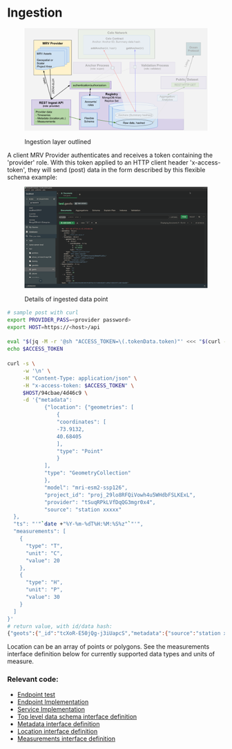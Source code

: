 # Ingestion

<figure><img src="../../.gitbook/assets/ingestion.png" alt=""><figcaption><p>Ingestion layer outlined</p></figcaption></figure>



A client MRV Provider authenticates and receives a token containing the 'provider' role. With this token applied to an HTTP client header 'x-access-token', they will send (post) data in the form described by this flexible schema example:&#x20;



<figure><img src="../../.gitbook/assets/schema (1).png" alt=""><figcaption><p>Details of ingested data point</p></figcaption></figure>



```bash
# sample post with curl
export PROVIDER_PASS=<provider password>
export HOST=https://<host>/api

eval "$(jq -M -r '@sh "ACCESS_TOKEN=\(.tokenData.token)"' <<< "$(curl -H 'Content-Type: application/json' -X POST -d '{"email":"provider@iwahi.com","password":"'"$PROVIDER_PASS"'"}' $HOST/53f889/2cfae1)")"
echo $ACCESS_TOKEN

curl -s \
     -w '\n' \
     -H "Content-Type: application/json" \
     -H "x-access-token: $ACCESS_TOKEN" \
     $HOST/94cbae/4d46c9 \
     -d '{"metadata": 
            {"location": {"geometries": [
                {
                "coordinates": [
                -73.9132,
                40.68405
                ],
                "type": "Point"
                }
            ],
            "type": "GeometryCollection"
            },
            "model": "mri-esm2-ssp126",
            "project_id": "proj_29lo8RFQiVowh4u5WHdbFSLKExL",
            "provider": "tSuqRPkLVfDqQG3mgr0x4",
            "source": "station xxxxx"
  },
  "ts": "'"`date +"%Y-%m-%dT%H:%M:%S%z"`"'",
  "measurements": [
    {
      "type": "T",
      "unit": "C",
      "value": 20
    },
    {
      "type": "H",
      "unit": "P",
      "value": 30
    }
  ]
}'
# return value, with id/data hash:
{"geots":{"_id":"tcXoR-E50jQg-j3iUapcS","metadata":{"source":"station xxxxx","model":"mri-esm2-ssp126","project_id":"proj_29lo8RFQiVowh4u5WHdbFSLKExL","anchor":null,"ip":"127.0.0.1","provider":{"_id":"tSuqRPkLVfDqQG3mgr0x4","name":"Sample Provider","path":"4818b0","id":"tSuqRPkLVfDqQG3mgr0x4"},"location":{"type":"GeometryCollection","geometries":[{"type":"Point","coordinates":[-73.9132,40.68405]}]}},"ts":"2022-09-07T20:21:10.000Z","measurements":[{"type":"T","unit":"C","value":20},{"type":"H","unit":"P","value":30}],"hash":"3a968d77d2864f6c5e85d287fa8c7c9b12d04dfef5956f03b7ee4218bf8b4076","__v":0}}
```



Location can be an array of points or polygons. See the measurements interface definition below for currently supported data types and units of measure.

### Relevant code:

* [Endpoint test](https://github.com/MRV-Studio/openmrv-server/blob/main/src/test/provider.controller.spec.ts)
* [Endpoint Implementation](https://github.com/MRV-Studio/openmrv-server/blob/main/src/controller/provider.controller.ts)
* [Service Implementation](https://github.com/MRV-Studio/openmrv-server/blob/main/src/service/ingest.service.ts)
* [Top level data schema interface definition](https://github.com/MRV-Studio/openmrv-server/blob/main/src/interface/geots.interface.ts)
* [Metadata interface definition](https://github.com/MRV-Studio/openmrv-server/blob/main/src/interface/metadata.interface.ts)
* [Location interface definition](https://github.com/MRV-Studio/openmrv-server/blob/main/src/interface/location.interface.ts)
* [Measurements interface definition](https://github.com/MRV-Studio/openmrv-server/blob/main/src/interface/measurement.interface.ts)
